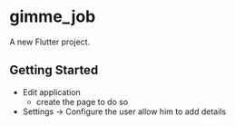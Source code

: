 # gimme_job

A new Flutter project.

## Getting Started

- Edit application
  - create the page to do so
- Settings -> Configure the user allow him to add details
